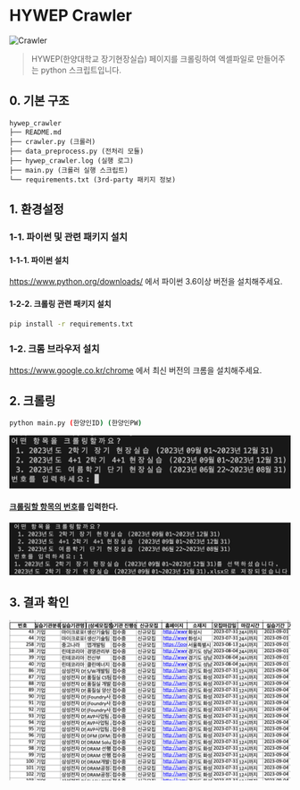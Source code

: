 # HYWEP Crawler

![Crawler](crawling_sample.gif)

> HYWEP(한양대학교 장기현장실습) 페이지를 크롤링하여 엑셀파일로 만들어주는 python 스크립트입니다.



## 0. 기본 구조

```
hywep_crawler
├── README.md
├── crawler.py (크롤러)
├── data_preprocess.py (전처리 모듈)
├── hywep_crawler.log (실행 로그)
├── main.py (크롤러 실행 스크립트)
└── requirements.txt (3rd-party 패키지 정보)
```

## 1. 환경설정

### 1-1. 파이썬 및 관련 패키지 설치

#### 1-1-1. 파이썬 설치

https://www.python.org/downloads/ 에서 파이썬 3.6이상 버전을 설치해주세요.

#### 1-2-2. 크롤링 관련 패키지 설치

```bash
pip install -r requirements.txt
```

### 1-2. 크롬 브라우저 설치

https://www.google.co.kr/chrome 에서 최신 버전의 크롬을 설치해주세요.



## 2. 크롤링

```bash
python main.py (한양인ID) (한양인PW)
```

![Before Crawling](before_crawling.png)

#### <u>크롤링할 항목의 번호</u>를 입력한다.

![After Crawling](after_crawling.png)



## 3. 결과 확인

![크롤링된 파일](result.png)